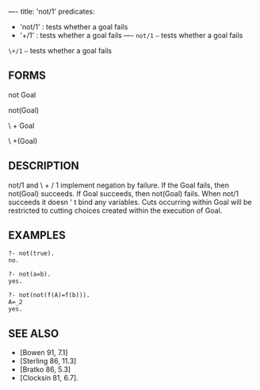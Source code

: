 —-
title: 'not/1'
predicates:
 - 'not/1' : tests whether a goal fails
 - '\+/1' : tests whether a goal fails
—-
`not/1` `—` tests whether a goal fails

`\+/1` `—` tests whether a goal fails


## FORMS

not Goal

not(Goal)

\ + Goal

\ +(Goal)


## DESCRIPTION

not/1 and \ + / 1 implement negation by failure. If the Goal fails, then not(Goal) succeeds. If Goal succeeds, then not(Goal) fails. When not/1 succeeds it doesn ' t bind any variables. Cuts occurring within Goal will be restricted to cutting choices created within the execution of Goal.


## EXAMPLES


```
?- not(true).
no.
```

```
?- not(a=b).
yes.
```

```
?- not(not(f(A)=f(b))).
A=_2
yes.
```


## SEE ALSO

- [Bowen 91, 7.1]
- [Sterling 86, 11.3]
- [Bratko 86, 5.3]
- [Clocksin 81, 6.7]. 
